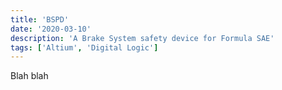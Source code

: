 ```yaml
---
title: 'BSPD'
date: '2020-03-10'
description: 'A Brake System safety device for Formula SAE'
tags: ['Altium', 'Digital Logic']
---
```


Blah blah
